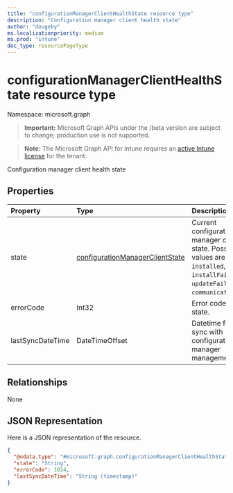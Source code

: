 ```yaml
---
title: "configurationManagerClientHealthState resource type"
description: "Configuration manager client health state"
author: "dougeby"
ms.localizationpriority: medium
ms.prod: "intune"
doc_type: resourcePageType
---
```


# configurationManagerClientHealthState resource type

Namespace: microsoft.graph

> **Important:** Microsoft Graph APIs under the /beta version are subject to change; production use is not supported.

> **Note:** The Microsoft Graph API for Intune requires an [active Intune license](https://go.microsoft.com/fwlink/?linkid=839381) for the tenant.

Configuration manager client health state

## Properties
|Property|Type|Description|
|:---|:---|:---|
|state|[configurationManagerClientState](../resources/intune-devices-configurationmanagerclientstate.md)|Current configuration manager client state. Possible values are: `unknown`, `installed`, `healthy`, `installFailed`, `updateFailed`, `communicationError`.|
|errorCode|Int32|Error code for failed state.|
|lastSyncDateTime|DateTimeOffset|Datetime for last sync with configuration manager management point.|

## Relationships
None

## JSON Representation
Here is a JSON representation of the resource.
<!-- {
  "blockType": "resource",
  "@odata.type": "microsoft.graph.configurationManagerClientHealthState"
}
-->
``` json
{
  "@odata.type": "#microsoft.graph.configurationManagerClientHealthState",
  "state": "String",
  "errorCode": 1024,
  "lastSyncDateTime": "String (timestamp)"
}
```



